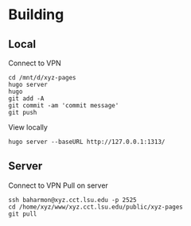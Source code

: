 # Building

## Local
Connect to VPN
```
cd /mnt/d/xyz-pages
hugo server
hugo
git add -A
git commit -am 'commit message'
git push
```

View locally
```
hugo server --baseURL http://127.0.0.1:1313/
```

## Server
Connect to VPN
Pull on server
```
ssh baharmon@xyz.cct.lsu.edu -p 2525
cd /home/xyz/www/xyz.cct.lsu.edu/public/xyz-pages
git pull
```
